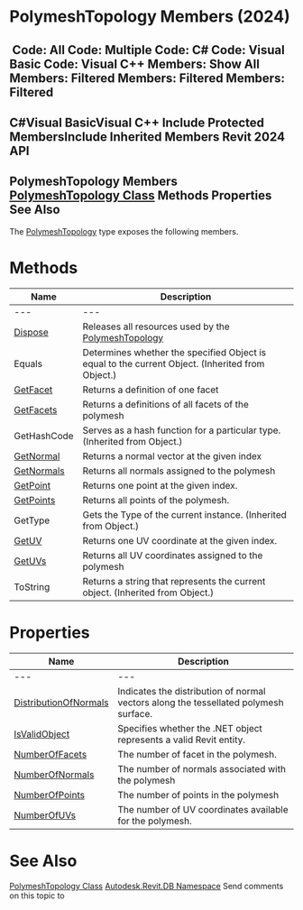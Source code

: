 # PolymeshTopology Members (2024)

﻿
 Code: All Code: Multiple Code: C# Code: Visual Basic Code: Visual C++  Members: Show All Members: Filtered Members: Filtered Members: Filtered   
---  
C#Visual BasicVisual C++
Include Protected MembersInclude Inherited Members
Revit 2024 API  
---  
PolymeshTopology Members  
[PolymeshTopology Class](fef5982c-3825-eed0-f792-1e0bff5509c2.md "PolymeshTopology Class") Methods Properties See Also  
---  
The [PolymeshTopology](fef5982c-3825-eed0-f792-1e0bff5509c2.md "PolymeshTopology Class") type exposes the following members.
# Methods
| Name | Description |
| --- | --- |
| --- | --- | --- |
| [Dispose](4214929d-48d6-f259-1cfb-9ec236d7bcbe.md "Dispose Method") | Releases all resources used by the [PolymeshTopology](fef5982c-3825-eed0-f792-1e0bff5509c2.md "PolymeshTopology Class") |
| Equals | Determines whether the specified Object is equal to the current Object. (Inherited from Object.) |
| [GetFacet](9ce0a3c4-8ad9-c445-9af2-a71c13dd6ca9.md "GetFacet Method") | Returns a definition of one facet |
| [GetFacets](6225dc0b-0764-5682-0acd-200b1feb19d4.md "GetFacets Method") | Returns a definitions of all facets of the polymesh |
| GetHashCode | Serves as a hash function for a particular type.  (Inherited from Object.) |
| [GetNormal](b85564ec-7e50-fe75-6094-2eb5b36dd4c6.md "GetNormal Method") | Returns a normal vector at the given index |
| [GetNormals](8bc4e4ba-1c62-d342-4ca5-1417f0bac8c2.md "GetNormals Method") | Returns all normals assigned to the polymesh |
| [GetPoint](fce4d0ee-9d95-f6ce-813a-e67cb28fe203.md "GetPoint Method") | Returns one point at the given index. |
| [GetPoints](691eca7c-a9e2-d082-1287-00d6e038b18f.md "GetPoints Method") | Returns all points of the polymesh. |
| GetType | Gets the Type of the current instance. (Inherited from Object.) |
| [GetUV](fbabdfa5-a2fe-0cc4-1784-2739785e059b.md "GetUV Method") | Returns one UV coordinate at the given index. |
| [GetUVs](26697f0c-570d-b8c4-25eb-782aeea404e6.md "GetUVs Method") | Returns all UV coordinates assigned to the polymesh |
| ToString | Returns a string that represents the current object. (Inherited from Object.) |

# Properties
| Name | Description |
| --- | --- |
| --- | --- | --- |
| [DistributionOfNormals](a3846cce-c6f0-683e-36f8-ea60c7f7843b.md "DistributionOfNormals Property") | Indicates the distribution of normal vectors along the tessellated polymesh surface. |
| [IsValidObject](208bce7c-7b17-32d2-f54a-4f4691aaefd7.md "IsValidObject Property") | Specifies whether the .NET object represents a valid Revit entity. |
| [NumberOfFacets](9852f305-e948-7c24-7b3e-68d37a98be98.md "NumberOfFacets Property") | The number of facet in the polymesh. |
| [NumberOfNormals](93f4755d-4792-a9be-6835-e7ac169b87d3.md "NumberOfNormals Property") | The number of normals associated with the polymesh |
| [NumberOfPoints](0241ca22-169b-ce90-ec5b-c9688990ff73.md "NumberOfPoints Property") | The number of points in the polymesh |
| [NumberOfUVs](7ac4611a-e782-2ca8-0e42-dc1fd5586a24.md "NumberOfUVs Property") | The number of UV coordinates available for the polymesh. |

# See Also
[PolymeshTopology Class](fef5982c-3825-eed0-f792-1e0bff5509c2.md "PolymeshTopology Class")
[Autodesk.Revit.DB Namespace](87546ba7-461b-c646-cbb1-2cb8f5bff8b2.md "Autodesk.Revit.DB Namespace")
Send comments on this topic to 